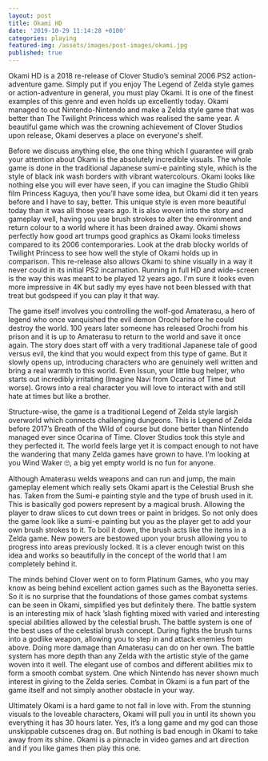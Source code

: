 ```yaml
---
layout: post
title: Okami HD
date: '2019-10-29 11:14:28 +0100'
categories: playing
featured-img: /assets/images/post-images/okami.jpg
published: true
---
```

Okami HD is a 2018 re-release of Clover Studio’s seminal 2006 PS2 action-adventure game. Simply put if you enjoy The Legend of Zelda style games or action-adventure in general, you must play Okami. It is one of the finest examples of this genre and even holds up excellently today. Okami managed to out Nintendo-Nintendo and make a Zelda style game that was better than The Twilight Princess which was realised the same year. A beautiful game which was the crowning achievement of Clover Studios upon release, Okami deserves a place on everyone's shelf.

Before we discuss anything else, the one thing which I guarantee will grab your attention about Okami is the absolutely incredible visuals. The whole game is done in the traditional Japanese sumi-e painting style, which is the style of black ink wash borders with vibrant watercolours. Okami looks like nothing else you will ever have seen, if you can imagine the Studio Ghibli film Princess Kaguya, then you’ll have some idea, but Okami did it ten years before and I have to say, better.
This unique style is even more beautiful today than it was all those years ago. It is also woven into the story and gameplay well, having you use brush strokes to alter the environment and return colour to a world where it has been drained away. Okami shows perfectly how good art trumps good graphics as Okami looks timeless compared to its 2006 contemporaries. Look at the drab blocky worlds of Twilight Princess to see how well the style of Okami holds up in comparison.
This re-release also allows Okami to shine visually in a way it never could in its initial PS2 incarnation. Running in full HD and wide-screen is the way this was meant to be played 12 years ago. I'm sure it looks even more impressive in 4K but sadly my eyes have not been blessed with that treat but godspeed if you can play it that way.

The game itself involves you controlling the wolf-god Amaterasu, a hero of legend who once vanquished the evil demon Orochi before he could destroy the world. 100 years later someone has released Orochi from his prison and it is up to Amaterasu to return to the world and save it once again. The story does start off with a very traditional Japanese tale of good versus evil, the kind that you would expect from this type of game. But it slowly opens up, introducing characters who are genuinely well written and bring a real warmth to this world. Even Issun, your little bug helper, who starts out incredibly irritating (Imagine Navi from Ocarina of Time but worse). Grows into a real character you will love to interact with and still hate at times but like a brother.

Structure-wise, the game is a traditional Legend of Zelda style largish overworld which connects challenging dungeons. This is Legend of Zelda before 2017’s Breath of the Wild of course but done better than Nintendo managed ever since Ocarina of Time. Clover Studios took this style and they perfected it. The world feels large yet it is compact enough to not have the wandering that many Zelda games have grown to have. I’m looking at you Wind Waker 🙄,  a big yet empty world is no fun for anyone.

Although Amaterasu welds weapons and can run and jump, the main gameplay element which really sets Okami apart is the Celestial Brush she has. Taken from the Sumi-e painting style and the type of brush used in it. This is basically god powers represent by a magical brush. Allowing the player to draw slices to cut down trees or paint in bridges. So not only does the game look like a sumi-e painting but you as the player get to add your own brush strokes to it.  To boil it down, the brush acts like the items in a Zelda game. New powers are bestowed upon your brush allowing you to progress into areas previously locked. It is a clever enough twist on this idea and works so beautifully in the concept of the world that I am completely behind it.

 The minds behind Clover went on to form Platinum Games, who you may know as being behind excellent action games such as the Bayonetta series. So it is no surprise that the foundations of those games combat systems can be seen in Okami, simplified yes but definitely there. The battle system is an interesting mix of hack ’slash fighting mixed with varied and interesting special abilities allowed by the celestial brush. The battle system is one of the best uses of the celestial brush concept. During fights the brush turns into a godlike weapon, allowing you to step in and attack enemies from above. Doing more damage than Amaterasu can do on her own.  The battle system has more depth than any Zelda with the artistic style of the game woven into it well.  The elegant use of combos and different abilities mix to form a smooth combat system. One which Nintendo has never shown much interest in giving to the Zelda series. Combat in Okami is a fun part of the game itself and not simply another obstacle in your way.

Ultimately Okami is a hard game to not fall in love with. From the stunning visuals to the loveable characters, Okami will pull you in until its shown you everything it has 30 hours later. Yes, it’s a long game and my god can those unskippable cutscenes drag on. But nothing is bad enough in Okami to take away from its shine. Okami is a pinnacle in video games and art direction and if you like games then play this one.
